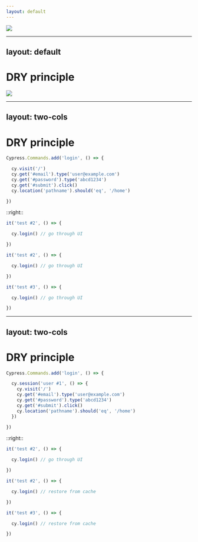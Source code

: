 ```yaml
---
layout: default
---
```


<img src="/images/axes_3.png" class="w-120 relative bottom-10 left-50" />

<!--
- the final axis is the individual test performance, and as you scale up, the flakiness can become more prominent
-->

---
layout: default
---

# DRY principle

<img src="/images/tweet_david.png" class="w-150 m-auto top-25 relative" v-click />

<!-- 
- one very popular way of optimization is using the DRY principle
- I’m actually not a fan of DRY
- [click] my friend David actually might have said it the best - DRY does not belong into tests
- I could probably do a talk and a half on why I think you should probably use less abstractions than you already do in your test code, but I’ll just say that overusing abstractions in your test code leads to harder debugging and maintenance
- test code should describe the app behavior, and I’ve seen way too many instances of code being optimized for abstraction over being optimized to be maintainable

- but I still think there’s a grain of truth in the DRY principle
- if you want to avoid writing flaky tests, you should not be repeating yourself in test execution
-->

---
layout: two-cols
---

# DRY principle

```js
Cypress.Commands.add('login', () => {

  cy.visit('/')
  cy.get('#email').type('user@example.com')
  cy.get('#password').type('abcd1234')
  cy.get('#submit').click()
  cy.location('pathname').should('eq', '/home')

})
```

::right::

```js
it('test #2', () => { 

  cy.login() // go through UI

})

it('test #2', () => { 

  cy.login() // go through UI

})

it('test #3', () => { 

  cy.login() // go through UI

})
```

<!-- 
- for years I’ve been saying that page object model is not an ideal pattern, mostly because it encourages people to overdo it with abstractions, overuse UI and repeat the same set of actions over and over
- for example, if your app uses a login, there’s a good chance most of your tests require you to log in
- usually, the login object is the first page object you create
- in my example here I’m using a custom command, bit the idea is pretty much the same - on the right side you can see the abstraction being used
- as we use it, we are repeatedly performing a login
- while we our code is written with the DRY principle in mind, the execution is repetitive and slow
- and there’s a danger of flakiness, especially if the application that you test has protection against login attacks, such as CAPTCHA

-->

---
layout: two-cols
---

# DRY principle
```js {3,9}
Cypress.Commands.add('login', () => {

  cy.session('user #1', () => {
    cy.visit('/')
    cy.get('#email').type('user@example.com')
    cy.get('#password').type('abcd1234')
    cy.get('#submit').click()
    cy.location('pathname').should('eq', '/home')
  })

})
```

::right::

```js
it('test #2', () => { 

  cy.login() // go through UI

})

it('test #2', () => { 

  cy.login() // restore from cache

})

it('test #3', () => { 

  cy.login() // restore from cache

})
```
<!-- 
- the way to solve this, which I still see not being that popular is by caching the browser state
- many testing tools already have this
- in Cypress you can do a snapshot of your browser after you have successfully logged in
- and then load that snapshot, so as you can see in the test on the right, the UI login will only happen in the first test, and the rest of your tests will instantly load the cached browser data and have you logged in
- this is THE best way to work with login in your test that will reduce execution time and will reduce the flakiness
-->